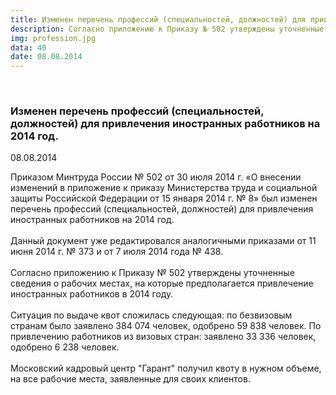 ```yaml
---
title: Изменен перечень профессий (специальностей, должностей) для привлечения иностранных работников на 2014 год.
description: Согласно приложению к Приказу № 502 утверждены уточненные сведения о рабочих местах, на которые предполагается привлечение иностранных работников в 2014 году.
img: profession.jpg
data: 40
date: 08.08.2014
---
```



<div class="row newsdetail">
<div class="md-2">&nbsp;</div>
<div class="md-8 news-detail">
			<article-image
			class="detail_picture"
			border="0"
			src="profession.jpg"
			width="485"
			height="282"
			alt="Изменен перечень профессий (специальностей, должностей) для привлечения иностранных работников на 2014 год."
			title="Изменен перечень профессий (специальностей, должностей) для привлечения иностранных работников на 2014 год."
			/></article-image>
				<h3>Изменен перечень профессий (специальностей, должностей) для привлечения иностранных работников на 2014 год.</h3>
					<p class="date-news">08.08.2014</p>
	<p>
				Приказом Минтруда России № 502 от 30 июля 2014 г. «О внесении изменений в приложение к приказу Министерства труда и социальной защиты Российской Федерации от 15 января 2014 г. № 8» был изменен перечень профессий &#40;специальностей, должностей&#41; для привлечения иностранных работников на 2014 год. <br />
<br />
Данный документ уже редактировался аналогичными приказами от 11 июня 2014 г. № 373 и от 7 июля 2014 года № 438. <br />
<br />
Согласно приложению к Приказу № 502 утверждены уточненные сведения о рабочих местах, на которые предполагается привлечение иностранных работников в 2014 году. <br />
<br />
Ситуация по выдаче квот сложилась следующая: по безвизовым странам было заявлено 384 074 человек, одобрено 59 838 человек. По привлечению работников из визовых стран: заявлено 33 336 человек, одобрено 6 238 человек. <br />
<br />
Московский кадровый центр &quot;Гарант&quot; получил квоту в нужном объеме, на все рабочие места, заявленные для своих клиентов.	</p>
</div>
</div>